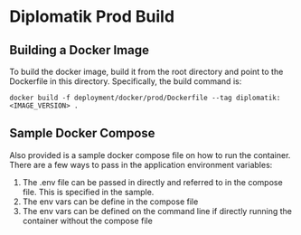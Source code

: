 # Diplomatik Prod Build

## Building a Docker Image

To build the docker image, build it from the root directory and point to the Dockerfile in this directory. Specifically,
the build command is:

`docker build -f deployment/docker/prod/Dockerfile --tag diplomatik:<IMAGE_VERSION> .`

## Sample Docker Compose

Also provided is a sample docker compose file on how to run the container. There are a few ways to pass in the 
application environment variables:

1. The .env file can be passed in directly and referred to in the compose file. This is specified in the sample.
2. The env vars can be define in the compose file
3. The env vars can be defined on the command line if directly running the container without the compose file
